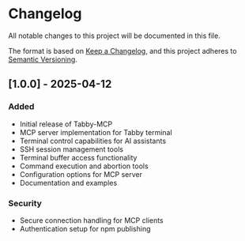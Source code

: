 # Changelog

All notable changes to this project will be documented in this file.

The format is based on [Keep a Changelog](https://keepachangelog.com/en/1.0.0/),
and this project adheres to [Semantic Versioning](https://semver.org/spec/v2.0.0.html).

## [1.0.0] - 2025-04-12

### Added
- Initial release of Tabby-MCP
- MCP server implementation for Tabby terminal
- Terminal control capabilities for AI assistants
- SSH session management tools
- Terminal buffer access functionality
- Command execution and abortion tools
- Configuration options for MCP server
- Documentation and examples

### Security
- Secure connection handling for MCP clients
- Authentication setup for npm publishing
